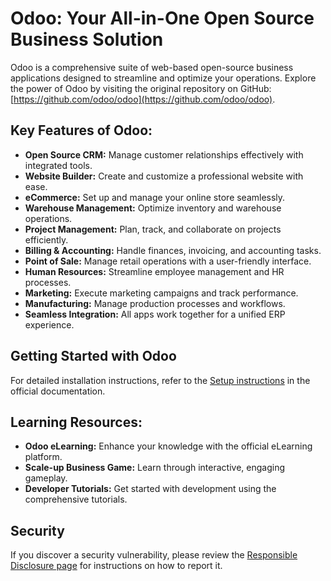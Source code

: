 # Odoo: Your All-in-One Open Source Business Solution

Odoo is a comprehensive suite of web-based open-source business applications designed to streamline and optimize your operations. Explore the power of Odoo by visiting the original repository on GitHub: [https://github.com/odoo/odoo](https://github.com/odoo/odoo).

## Key Features of Odoo:

*   **Open Source CRM:** Manage customer relationships effectively with integrated tools.
*   **Website Builder:** Create and customize a professional website with ease.
*   **eCommerce:** Set up and manage your online store seamlessly.
*   **Warehouse Management:** Optimize inventory and warehouse operations.
*   **Project Management:** Plan, track, and collaborate on projects efficiently.
*   **Billing & Accounting:** Handle finances, invoicing, and accounting tasks.
*   **Point of Sale:** Manage retail operations with a user-friendly interface.
*   **Human Resources:** Streamline employee management and HR processes.
*   **Marketing:** Execute marketing campaigns and track performance.
*   **Manufacturing:** Manage production processes and workflows.
*   **Seamless Integration:** All apps work together for a unified ERP experience.

## Getting Started with Odoo

For detailed installation instructions, refer to the [Setup instructions](https://www.odoo.com/documentation/master/administration/install/install.html) in the official documentation.

## Learning Resources:

*   **Odoo eLearning:** Enhance your knowledge with the official eLearning platform.
*   **Scale-up Business Game:** Learn through interactive, engaging gameplay.
*   **Developer Tutorials:** Get started with development using the comprehensive tutorials.

## Security

If you discover a security vulnerability, please review the [Responsible Disclosure page](https://www.odoo.com/security-report) for instructions on how to report it.